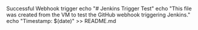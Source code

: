 Successful Webhook trigger
echo "# Jenkins Trigger Test"
echo "This file was created from the VM to test the GitHub webhook triggering Jenkins."
 echo "Timestamp: $(date)" >> README.md
